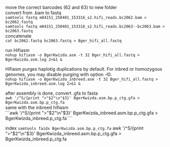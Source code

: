 move the correct barcodes (62 and 63) to new folder  
convert from .bam to fastq  
```samtools fastq m84151_250401_153316_s2.hifi_reads.bc2062.bam > bc2062.fastq```  
```samtools fastq m84151_250401_153316_s2.hifi_reads.bc2063--bc2063.bam > bc2063.fastq```  
concatenate  
```cat bc2062.fastq bc2063.fastq > Bger_hifi_all.fastq```  
  
run Hifiasm  
```nohup hifiasm -o BgerKwizda.asm -t 32 Bger_hifi_all.fastq > BgerKwizda.asm.log 2>&1 &```  
  
Hifiasm purges haplotig duplications by default. For inbred or homozygous genomes, you may disable purging with option -l0.  
```nohup hifiasm -o BgerKwizda_inbreed.asm -t 32 Bger_hifi_all.fastq > BgerKwizda_inbreed.asm.log 2>&1 &``` 


after assembly is done, convert .gfa to fasta  
```awk '/^S/{print ">"$2"\n"$3}' BgerKwizda.asm.bp.p_ctg.gfa > BgerKwizda.asm.bp.p_ctg.fa```  
same with the inbreed hifiasm  
```awk '/^S/{print ">"$2"\n"$3}' BgerKwizda_inbreed.asm.bp.p_ctg.gfa > BgerKwizda_inbreed.p_ctg.fa````  

index
```samtools faidx BgerKwizda.asm.bp.p_ctg.fa``` 
awk '/^S/{print ">"$2"\n"$3}' BgerKwizda_inbreed.asm.bp.p_ctg.gfa > BgerKwizda_inbreed.p_ctg.fa
